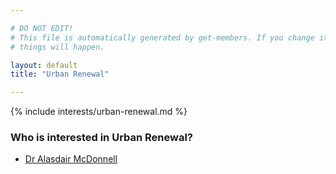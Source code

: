 ```yaml
---

# DO NOT EDIT!
# This file is automatically generated by get-members. If you change it, bad
# things will happen.

layout: default
title: "Urban Renewal"

---
```


{% include interests/urban-renewal.md %}

### Who is interested in Urban Renewal?


* [Dr Alasdair McDonnell](members/dr-alasdair-mcdonnell.html)
